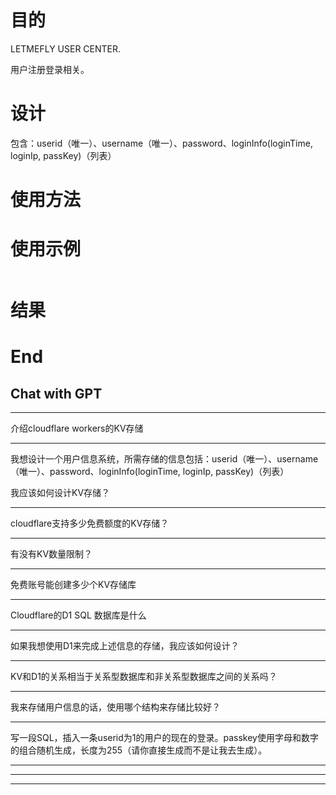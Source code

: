 <!--
 * @Author: LetMeFly
 * @Date: 2024-12-15 17:41:59
 * @LastEditors: LetMeFly.xyz
 * @LastEditTime: 2024-12-17 23:18:55
-->
# 目的

LETMEFLY USER CENTER.

用户注册登录相关。

# 设计

包含：userid（唯一）、username（唯一）、password、loginInfo(loginTime, loginIp, passKey)（列表）

# 使用方法



# 使用示例

```

```

# 结果

# End

## Chat with GPT

<hr/>

介绍cloudflare workers的KV存储

<hr/>

我想设计一个用户信息系统，所需存储的信息包括：userid（唯一）、username（唯一）、password、loginInfo(loginTime, loginIp, passKey)（列表）

我应该如何设计KV存储？

<hr/>

cloudflare支持多少免费额度的KV存储？

<hr/>

有没有KV数量限制？

<hr/>

免费账号能创建多少个KV存储库

<hr/>

Cloudflare的D1 SQL 数据库是什么

<hr/>

如果我想使用D1来完成上述信息的存储，我应该如何设计？

<hr/>

KV和D1的关系相当于关系型数据库和非关系型数据库之间的关系吗？

<hr/>

我来存储用户信息的话，使用哪个结构来存储比较好？

<hr/>

写一段SQL，插入一条userid为1的用户的现在的登录。passkey使用字母和数字的组合随机生成，长度为255（请你直接生成而不是让我去生成）。

<hr/>

<hr/>

<hr/>